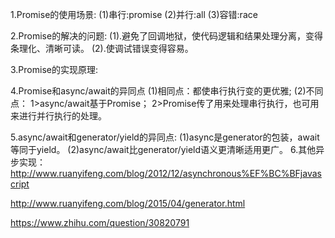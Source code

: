 1.Promise的使用场景:
(1)串行:promise
(2)并行:all
(3)容错:race

2.Promise的解决的问题:
(1).避免了回调地狱，使代码逻辑和结果处理分离，变得条理化、清晰可读。
(2).使调试错误变得容易。

3.Promise的实现原理:
  
4.Promise和async/await的异同点
  (1)相同点：都使串行执行变的更优雅;
  (2)不同点：
    1>async/await基于Promise；
    2>Promise传了用来处理串行执行，也可用来进行并行执行的处理。
    
5.async/await和generator/yield的异同点:
  (1)async是generator的包装，await等同于yield。
  (2)async/await比generator/yield语义更清晰适用更广。
6.其他异步实现：
http://www.ruanyifeng.com/blog/2012/12/asynchronous%EF%BC%BFjavascript

http://www.ruanyifeng.com/blog/2015/04/generator.html

https://www.zhihu.com/question/30820791
